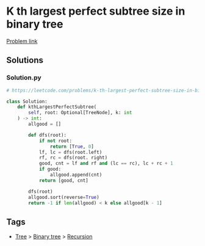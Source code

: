 # K th largest perfect subtree size in binary tree

[Problem link](https://leetcode.com/problems/k-th-largest-perfect-subtree-size-in-binary-tree/)

## Solutions


### Solution.py
```py
# https://leetcode.com/problems/k-th-largest-perfect-subtree-size-in-binary-tree/

class Solution:
    def kthLargestPerfectSubtree(
        self, root: Optional[TreeNode], k: int
    ) -> int:
        allgood = []

        def dfs(root):
            if not root:
                return [True, 0]
            lf, lc = dfs(root.left)
            rf, rc = dfs(root. right)
            good, cnt = lf and rf and (lc == rc), lc + rc + 1
            if good:
                allgood.append(cnt)
            return [good, cnt]

        dfs(root)
        allgood.sort(reverse=True)
        return -1 if len(allgood) < k else allgood[k - 1]
```
## Tags

* [Tree](/Collections/tree.md#tree) > [Binary tree](/Collections/tree.md#binary-tree) > [Recursion](/Collections/tree.md#recursion)
